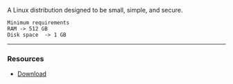 A Linux distribution designed to be small, simple, and secure.

```
Minimum requirements
RAM -> 512 GB
Disk space  -> 1 GB
```

---
### Resources
- [Download](https://alpinelinux.org/downloads/)